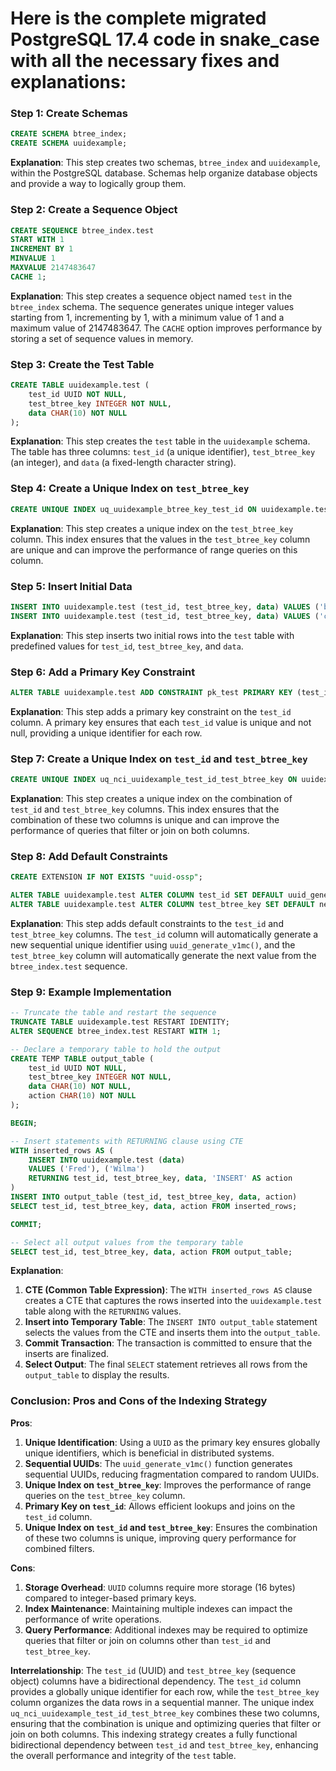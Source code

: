# Here is the complete migrated PostgreSQL 17.4 code in snake_case with all the necessary fixes and explanations:  

### Step 1: Create Schemas

```sql
CREATE SCHEMA btree_index;
CREATE SCHEMA uuidexample;
```

**Explanation**: This step creates two schemas, `btree_index` and `uuidexample`, within the PostgreSQL database. Schemas help organize database objects and provide a way to logically group them.

### Step 2: Create a Sequence Object

```sql
CREATE SEQUENCE btree_index.test
START WITH 1
INCREMENT BY 1
MINVALUE 1
MAXVALUE 2147483647
CACHE 1;
```

**Explanation**: This step creates a sequence object named `test` in the `btree_index` schema. The sequence generates unique integer values starting from 1, incrementing by 1, with a minimum value of 1 and a maximum value of 2147483647. The `CACHE` option improves performance by storing a set of sequence values in memory.

### Step 3: Create the Test Table

```sql
CREATE TABLE uuidexample.test (
    test_id UUID NOT NULL,
    test_btree_key INTEGER NOT NULL,
    data CHAR(10) NOT NULL
);

```

**Explanation**: This step creates the `test` table in the `uuidexample` schema. The table has three columns: `test_id` (a unique identifier), `test_btree_key` (an integer), and `data` (a fixed-length character string).

### Step 4: Create a Unique Index on `test_btree_key`

```sql
CREATE UNIQUE INDEX uq_uuidexample_btree_key_test_id ON uuidexample.test (test_btree_key);
```

**Explanation**: This step creates a unique index on the `test_btree_key` column. This index ensures that the values in the `test_btree_key` column are unique and can improve the performance of range queries on this column.

### Step 5: Insert Initial Data

```sql
INSERT INTO uuidexample.test (test_id, test_btree_key, data) VALUES ('bf5f433e-f36b-1410-8145-004ea9ae2dc1', 1, 'Fred      ');
INSERT INTO uuidexample.test (test_id, test_btree_key, data) VALUES ('c25f433e-f36b-1410-8145-004ea9ae2dc1', 2, 'Wilma     ');
```

**Explanation**: This step inserts two initial rows into the `test` table with predefined values for `test_id`, `test_btree_key`, and `data`.

### Step 6: Add a Primary Key Constraint

```sql
ALTER TABLE uuidexample.test ADD CONSTRAINT pk_test PRIMARY KEY (test_id);
```

**Explanation**: This step adds a primary key constraint on the `test_id` column. A primary key ensures that each `test_id` value is unique and not null, providing a unique identifier for each row.

### Step 7: Create a Unique Index on `test_id` and `test_btree_key`

```sql
CREATE UNIQUE INDEX uq_nci_uuidexample_test_id_test_btree_key ON uuidexample.test (test_id, test_btree_key);
```

**Explanation**: This step creates a unique index on the combination of `test_id` and `test_btree_key` columns. This index ensures that the combination of these two columns is unique and can improve the performance of queries that filter or join on both columns.

### Step 8: Add Default Constraints

```sql
CREATE EXTENSION IF NOT EXISTS "uuid-ossp";

ALTER TABLE uuidexample.test ALTER COLUMN test_id SET DEFAULT uuid_generate_v1mc();
ALTER TABLE uuidexample.test ALTER COLUMN test_btree_key SET DEFAULT nextval('btree_index.test');
```

**Explanation**: This step adds default constraints to the `test_id` and `test_btree_key` columns. The `test_id` column will automatically generate a new sequential unique identifier using `uuid_generate_v1mc()`, and the `test_btree_key` column will automatically generate the next value from the `btree_index.test` sequence.

### Step 9: Example Implementation

```sql
-- Truncate the table and restart the sequence
TRUNCATE TABLE uuidexample.test RESTART IDENTITY;
ALTER SEQUENCE btree_index.test RESTART WITH 1;

-- Declare a temporary table to hold the output
CREATE TEMP TABLE output_table (
    test_id UUID NOT NULL,
    test_btree_key INTEGER NOT NULL,
    data CHAR(10) NOT NULL,
    action CHAR(10) NOT NULL
);

BEGIN;

-- Insert statements with RETURNING clause using CTE
WITH inserted_rows AS (
    INSERT INTO uuidexample.test (data)
    VALUES ('Fred'), ('Wilma')
    RETURNING test_id, test_btree_key, data, 'INSERT' AS action
)
INSERT INTO output_table (test_id, test_btree_key, data, action)
SELECT test_id, test_btree_key, data, action FROM inserted_rows;

COMMIT;

-- Select all output values from the temporary table
SELECT test_id, test_btree_key, data, action FROM output_table;
```

**Explanation**:

1. **CTE (Common Table Expression)**: The `WITH inserted_rows AS` clause creates a CTE that captures the rows inserted into the `uuidexample.test` table along with the `RETURNING` values.
2. **Insert into Temporary Table**: The `INSERT INTO output_table` statement selects the values from the CTE and inserts them into the `output_table`.
3. **Commit Transaction**: The transaction is committed to ensure that the inserts are finalized.
4. **Select Output**: The final `SELECT` statement retrieves all rows from the `output_table` to display the results.

### Conclusion: Pros and Cons of the Indexing Strategy

**Pros**:

1. **Unique Identification**: Using a `UUID` as the primary key ensures globally unique identifiers, which is beneficial in distributed systems.
2. **Sequential UUIDs**: The `uuid_generate_v1mc()` function generates sequential UUIDs, reducing fragmentation compared to random UUIDs.
3. **Unique Index on `test_btree_key`**: Improves the performance of range queries on the `test_btree_key` column.
4. **Primary Key on `test_id`**: Allows efficient lookups and joins on the `test_id` column.
5. **Unique Index on `test_id` and `test_btree_key`**: Ensures the combination of these two columns is unique, improving query performance for combined filters.

**Cons**:

1. **Storage Overhead**: `UUID` columns require more storage (16 bytes) compared to integer-based primary keys.
2. **Index Maintenance**: Maintaining multiple indexes can impact the performance of write operations.
3. **Query Performance**: Additional indexes may be required to optimize queries that filter or join on columns other than `test_id` and `test_btree_key`.

**Interrelationship**:
The `test_id` (UUID) and `test_btree_key` (sequence object) columns have a bidirectional dependency. The `test_id` column provides a globally unique identifier for each row, while the `test_btree_key` column organizes the data rows in a sequential manner. The unique index `uq_nci_uuidexample_test_id_test_btree_key` combines these two columns, ensuring that the combination is unique and optimizing queries that filter or join on both columns. This indexing strategy creates a fully functional bidirectional dependency between `test_id` and `test_btree_key`, enhancing the overall performance and integrity of the `test` table.
